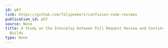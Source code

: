 ```yaml
---
id: p67
link: https://github.com/felipeebert/confusion-code-reviews
publication_id: p67
source: None
title: A Study on the Interplay between Pull Request Review and Continuous Integration
  Builds
type: None
---
```

